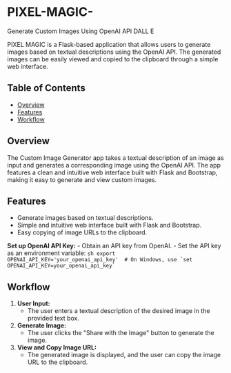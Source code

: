 # PIXEL-MAGIC-
Generate Custom Images Using OpenAI API DALL E


PIXEL MAGIC is a Flask-based application that allows users to generate images based on textual descriptions using the OpenAI API. The generated images can be easily viewed and copied to the clipboard through a simple web interface.

## Table of Contents
- [Overview](#overview)
- [Features](#features)
- [Workflow](#workflow)


## Overview
The Custom Image Generator app takes a textual description of an image as input and generates a corresponding image using the OpenAI API. The app features a clean and intuitive web interface built with Flask and Bootstrap, making it easy to generate and view custom images.

## Features
- Generate images based on textual descriptions.
- Simple and intuitive web interface built with Flask and Bootstrap.
- Easy copying of image URLs to the clipboard.

 **Set up OpenAI API Key:**
    - Obtain an API key from OpenAI.
    - Set the API key as an environment variable:
    ```sh
    export OPENAI_API_KEY='your_openai_api_key'  # On Windows, use `set OPENAI_API_KEY=your_openai_api_key`
    ```
## Workflow
1. **User Input:**
    - The user enters a textual description of the desired image in the provided text box.
2. **Generate Image:**
    - The user clicks the "Share with the Image" button to generate the image.
3. **View and Copy Image URL:**
    - The generated image is displayed, and the user can copy the image URL to the clipboard.

